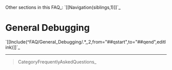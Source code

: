 Other sections in this FAQ\_: \`[[Navigation(siblings,1)]]\`\_

General Debugging
=================

\`[[Include(\^FAQ/General\_Debugging/.\*,,2,from="\#\#qstart",to="\#\#qend",editlink)]]\`\_

* * * * *

> CategoryFrequentlyAskedQuestions\_
